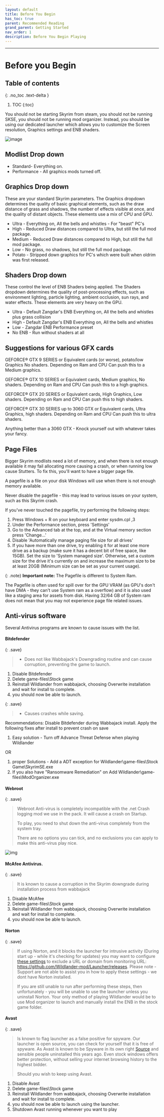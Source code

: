 ```yaml
---
layout: default
title: Before You Begin
has_toc: true
parent: Recommended Reading
grand_parent: Getting Started
nav_order: 1
description: Before You Begin Playing
---
```


------
# Before you Begin

## Table of contents
{: .no_toc .text-delta }

1. TOC
{:toc}


You should not be starting Skyrim from steam, you should not be running SKSE, you should not be running mod organizer.  Instead, you should be using our dedicated launcher which allows you to customize the Screen resolution, Graphics settings and ENB shaders.

![image](https://user-images.githubusercontent.com/26418143/156929221-ffad3b5a-3ff2-4ce8-ab34-051760b33e50.png)

## Modlist Drop down

* Standard- Everything on.
* Performance - All graphics mods turned off.


## Graphics Drop down

These are your standard Skyrim parameters. The Graphics dropdown determines the quality of basic graphical elements, such as the draw distance of grass and shadows, the number of effects visible at once, and the quality of distant objects. These elements use a mix of CPU and GPU.

* Ultra - Everything on, All the bells and whistles - For "beast" PC's
* High - Reduced Draw distances compared to Ultra, but still the full mod package.
* Medium - Reduced Draw distances compared to High, but still the full mod package.
* Low - No grass, no shadows, but still the full mod package.
* Potato - Stripped down graphics for PC's which were built when oldrim was first released.


## Shaders Drop down

These control the level of ENB Shaders being applied. The Shaders dropdown determines the quality of post-processing effects, such as environment lighting, particle lighting, ambient occlusion, sun rays, and water effects. These elements are very heavy on the GPU.

* Ultra - Default Zangdar's ENB Everything on, All the bells and whistles plus grass collision
* High  - Default Zangdar's ENB Everything on, All the bells and whistles
* Low   - Zangdar ENB Performance preset 
* No ENB - Run without shaders at all



## Suggestions for various GFX cards

GEFORCE® GTX 9 SERIES or Equivalent cards (or worse), potato/low Graphics No shaders. Depending on Ram and CPU Can push this to a Medium graphics.

GEFORCE® GTX 10 SERIES or Equivalent cards, Medium graphics, No shaders. Depending on Ram and CPU Can push this to a high graphics.

GEFORCE® GTX 20 SERIES or Equivalent cards, High Graphics, Low shaders. Depending on Ram and CPU Can push this to high shaders.

GEFORCE® GTX 30 SERIES up to 3060 GTX or Equivalent cards, Ultra Graphics, high shaders.  Depending on Ram and CPU Can push this to ultra shaders.

Anything better than a 3060 GTX - Knock yourself out with whatever takes your fancy.

## Page Files

Bigger Skyrim modlists need a lot of memory, and when there is not enough available it may fail allocating more causing a crash, or when running low cause Stutters. To fix this, you'll want to have a bigger page file.

A pagefile is a file on your disk Windows will use when there is not enough memory available.

Never disable the pagefile - this may lead to various issues on your system, such as this Skyrim crash.

If you've never touched the pagefile, try performing the following steps:
1. Press Windows + R on your keyboard and enter sysdm.cpl ,3
2. Under the Performance section, press 'Settings'
3. Go to the Advanced tab at the top, and at the Virtual memory section press 'Change...'
4. Disable 'Automatically manage paging file size for all drives'
5. If you have more than one drive, try enabling it for at least one more drive as a backup (make sure it has a decent bit of free space, like 15GB). Set the size to 'System managed size'.
Otherwise, set a custom size for the drive it's currently on and increase the maximum size to be at least 20GB (Minimum size can be set as your current usage).

{: .note}
**Important note:** The Pagefile is different to System Ram.

The Pagefile is often used for spill over for the GPU VRAM (as GPU's don't have DMA - they can't use System ram as a overflow) and it is also used like a staging area for assets from disk. Having 32/64 GB of System ram does not mean that you may not experience page file related issues.

## Anti-virus software

Several Antivirus programs are known to cause issues with the list.

#### Bitdefender

{: .save}
> * Does not like Wabbajack's Downgrading routine and can cause corruption, preventing the game to launch.

1. Disable Bitdefender 
1. Delete game-files\Stock game
1. Reinstall Wildlander from wabbajack, choosing Overwrite installation and wait for install to complete.
1. you should now be able to launch.

{: .save}
> * Causes crashes while saving.

 Recommendations: Disable Bitdefender during Wabbajack install. Apply the following fixes after install to prevent crash on save
1. Easy solution - Turn off Advance Threat Defense when playing Wildlander

OR 

1. proper Solutions - Add a ADT exception for Wildlander\game-files\Stock Game\SkyrimSE.exe
1. If you also have "Ransomware Remediation" on Add Wildlander\game-files\ModOrganizer.exe       

#### Webroot

{: .save}
>  Webroot Anti-virus is completely incompatible with the .net Crash logging mod we use in the pack. It will cause a crash on Startup. 
>
>  To play, you need to shut down the anti-virus completely from the system tray. 
>
>  There are no options you can tick, and no exclusions you can apply to make this anti-virus play nice.
 
 ![img](https://media.discordapp.net/attachments/881254575640838254/937500500360851466/unknown.png) 

#### McAfee Antivirus.

{: .save}
> It is known to cause a corruption in the Skyrim downgrade during installation process from wabbajack

1. Disable McAfee 
1. Delete game-files\Stock game
1. Reinstall Wildlander from wabbajack, choosing Overwrite installation and wait for install to complete.
1. you should now be able to launch.

#### Norton

{: .save}
> If using Norton, and it blocks the launcher for intrusive activity (During start up - while it's checking for updates) you may want to configure [these settings](https://support.norton.com/sp/en/uk/home/current/solutions/v15471442/) to exclude a URL or domain from monitoring URL: https://github.com/Wildlander-mod/Launcher/releases. Please note - Support are not able to assist you in how to apply these settings - we dont have Norton installed.
>
> If you are still unable to run after performing these steps, then unfortunately - you will be unable to use the launcher unless you uninstall Norton. Your only method of playing Wildlander would be to use Mod organizer to launch and manually install the ENB in the stock game folder.

#### Avast

{: .save}
> Is known to flag launcher as a false positive for spyware. Our launcher is open source, you can check for yourself that it is free of spyware. As Avast is known to be Spyware in its own right [Source](https://antivirus-review.com/blog/avast-programs-spy-on-their-users) and sensible people uninstalled this years ago. Even stock windows offers better protection, without selling your internet browsing history to the highest bidder. 
>
> Should you wish to keep using Avast.

1. Disable Avast 
1. Delete game-files\Stock game
1. Reinstall Wildlander from wabbajack, choosing Overwrite installation and wait for install to complete.
1. you should now be able to launch using the launcher.
1. Shutdown Avast running whenever you want to play

